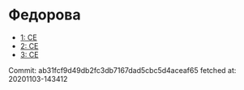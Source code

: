 # Федорова
- [1: CE](1.md)
- [2: CE](2.md)
- [3: CE](3.md)

Commit: ab31fcf9d49db2fc3db7167dad5cbc5d4aceaf65
 fetched at: 20201103-143412
